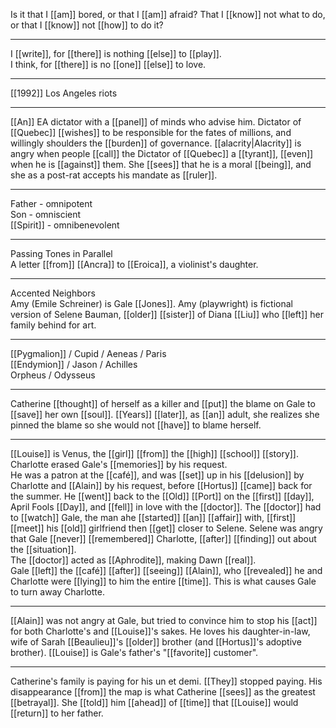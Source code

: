 

Is it that I [[am]] bored, or that I [[am]] afraid? That I [[know]] not what to do, or that I [[know]] not [[how]] to do it?
- - -
I [[write]], for [[there]] is nothing [[else]] to [[play]].  
I think, for [[there]] is no [[one]] [[else]] to love.
- - - 
[[1992]] Los Angeles riots
- - - 
[[An]] EA dictator with a [[panel]] of minds who advise him. Dictator of [[Quebec]] [[wishes]] to be responsible for the fates of millions, and willingly shoulders the [[burden]] of governance. [[alacrity|Alacrity]] is angry when people [[call]] the Dictator of [[Quebec]] a [[tyrant]], [[even]] when he is [[against]] them. She [[sees]] that he is a moral [[being]], and she as a post-rat accepts his mandate as [[ruler]].
- - - 
Father - omnipotent  
Son - omniscient  
[[Spirit]] - omnibenevolent
- - -
Passing Tones in Parallel  
A letter [[from]] [[Ancra]] to [[Eroica]], a violinist's daughter.  
- - -
Accented Neighbors  
Amy (Emile Schreiner) is Gale [[Jones]]. Amy (playwright) is fictional version of Selene Bauman, [[older]] [[sister]] of Diana [[Liu]] who [[left]] her family behind for art.  
- - -
[[Pygmalion]] / Cupid / Aeneas / Paris  
[[Endymion]] / Jason / Achilles  
Orpheus / Odysseus  
- - -
Catherine [[thought]] of herself as a killer and [[put]] the blame on Gale to [[save]] her own [[soul]]. [[Years]] [[later]], as [[an]] adult, she realizes she pinned the blame so she would not [[have]] to blame herself.  
- - -
[[Louise]] is Venus, the [[girl]] [[from]] the [[high]] [[school]] [[story]].  
Charlotte erased Gale's [[memories]] by his request.  
He was a patron at the [[café]], and was [[set]] up in his [[delusion]] by Charlotte and [[Alain]] by his request, before [[Hortus]] [[came]] back for the summer. He [[went]] back to the [[Old]] [[Port]] on the [[first]] [[day]], April Fools [[Day]], and [[fell]] in love with the [[doctor]]. The [[doctor]] had to [[watch]] Gale, the man ahe [[started]] [[an]] [[affair]] with, [[first]] [[meet]] his [[old]] girlfriend then [[get]] closer to Selene. Selene was angry that Gale [[never]] [[remembered]] Charlotte, [[after]] [[finding]] out about the [[situation]].  
The [[doctor]] acted as [[Aphrodite]], making Dawn [[real]].  
Gale [[left]] the [[café]] [[after]] [[seeing]] [[Alain]], who [[revealed]] he and Charlotte were [[lying]] to him the entire [[time]]. This is what causes Gale to turn away Charlotte.  
- - -
[[Alain]] was not angry at Gale, but tried to convince him to stop his [[act]] for both Charlotte's and [[Louise]]'s sakes. He loves his daughter-in-law, wife of Sarah [[Beaulieu]]'s [[older]] brother (and [[Hortus]]'s adoptive brother). [[Louise]] is Gale's father's "[[favorite]] customer".  
- - -
Catherine's family is paying for his un et demi. [[They]] stopped paying. His disappearance [[from]] the map is what Catherine [[sees]] as the greatest [[betrayal]]. She [[told]] him [[ahead]] of [[time]] that [[Louise]] would [[return]] to her father.  